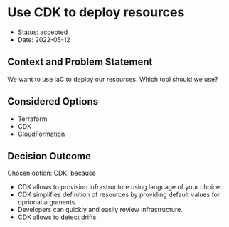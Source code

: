 
# Use CDK to deploy resources

* Status: accepted
* Date: 2022-05-12

## Context and Problem Statement

We want to use IaC to deploy our resources.
Which tool should we use?

## Considered Options

* Terraform
* CDK
* CloudFormation

## Decision Outcome

Chosen option: CDK, because

* CDK allows to provision infrastructure using language of your choice.
* CDK simplifies definition of resources by providing default values for oprional arguments.
* Developers can quickly and easily review infrastructure.
* CDK allows to detect drifts.

